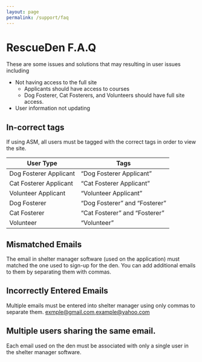 ```yaml
---
layout: page
permalink: /support/faq
---
```


# RescueDen F.A.Q
These are some issues and solutions that may resulting in user issues including
	
* Not having access to the full site
	* Applicants should have access to courses
	* Dog Fosterer, Cat Fosterers, and Volunteers should have full site access.
* User information not updating

## In-correct tags
If using ASM, all users must be tagged with the correct tags in order to view the site.

|User Type|Tags|
|---|---|
|Dog Fosterer Applicant|“Dog Fosterer Applicant”|
|Cat Fosterer Applicant|“Cat Fosterer Applicant”|
|Volunteer Applicant|“Volunteer Applicant”|
|Dog Fosterer|“Dog Fosterer” and “Fosterer”|
|Cat Fosterer|“Cat Fosterer” and “Fosterer”|
|Volunteer|“Volunteer”|

## Mismatched Emails
The email in shelter manager software (used on the application) must matched the one used to sign-up for the den.  You can add additional emails to them by separating them with commas. 

## Incorrectly Entered Emails
Multiple emails must be entered into shelter manager using only commas to separate them. 
	exmple@gmail.com,example@yahoo.com

## Multiple users sharing the same email.
Each email used on the den must be associated with only a single user in the shelter manager software.


